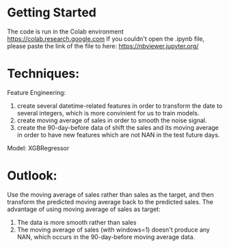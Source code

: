 
# Getting Started
The code is run in the Colab environment https://colab.research.google.com If you couldn't open the .ipynb file, please paste the link of the file to here: https://nbviewer.jupyter.org/
# Techniques:
Feature Engineering:
1. create several datetime-related features in order to transform the date to several integers, which is more convinient for us to train models.
2. create moving average of sales in order to smooth the noise signal.
3. create the 90-day-before data of shift the sales and its moving average in order to have new features which are not NAN in the test future days.

Model: XGBRegressor

# Outlook:
Use the moving average of sales rather than sales as the target, and then transform the predicted moving average back to the predicted sales. The advantage of using moving average of sales as target:
1. The data is more smooth rather than sales
2. The moving average of sales (with windows=1) doesn't produce any NAN, which occurs in the 90-day-before moving average data.
